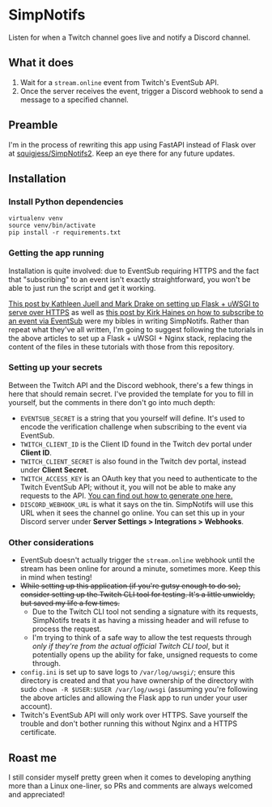 # SimpNotifs
Listen for when a Twitch channel goes live and notify a Discord channel.

## What it does
1. Wait for a `stream.online` event from Twitch's EventSub API.
2. Once the server receives the event, trigger a Discord webhook to send a message to a specified channel.

## Preamble
I'm in the process of rewriting this app using FastAPI instead of Flask over at [squigjess/SimpNotifs2](https:/github.com/squigjess/SimpNotifs2). Keep an eye there for any future updates.

## Installation
### Install Python dependencies
    virtualenv venv
    source venv/bin/activate
    pip install -r requirements.txt

### Getting the app running
Installation is quite involved: due to EventSub requiring HTTPS and the fact that "subscribing" to an event isn't exactly straightforward, you won't be able to just run the script and get it working.

[This post by Kathleen Juell and Mark Drake on setting up Flask + uWSGI to serve over HTTPS](https://www.digitalocean.com/community/tutorials/how-to-serve-flask-applications-with-uwsgi-and-nginx-on-ubuntu-20-04) as well as [this post by Kirk Haines on how to subscribe to an event via EventSub](https://www.therelicans.com/wyhaines/twitch-eventsub-the-direct-approach-to-getting-started-with-it-3pia) were my bibles in writing SimpNotifs. Rather than repeat what they've all written, I'm going to suggest following the tutorials in the above articles to set up a Flask + uWSGI + Nginx stack, replacing the content of the files in these tutorials with those from this repository.

### Setting up your secrets
Between the Twitch API and the Discord webhook, there's a few things in here that should remain secret. I've provided the template for you to fill in yourself, but the comments in there don't go into much depth:

* `EVENTSUB_SECRET` is a string that you yourself will define. It's used to encode the verification challenge when subscribing to the event via EventSub.
* `TWITCH_CLIENT_ID` is the Client ID found in the Twitch dev portal under **Client ID**.
* `TWITCH_CLIENT_SECRET` is also found in the Twitch dev portal, instead under **Client Secret**.
* `TWITCH_ACCESS_KEY` is an OAuth key that you need to authenticate to the Twitch EventSub API; without it, you will not be able to make any requests to the API. [You can find out how to generate one here.](https://www.therelicans.com/wyhaines/twitch-eventsub-the-direct-approach-to-getting-started-with-it-3pia#:~:text=To%20get%20your%20very%20own%20shiny%2C%20new%20Application%20Access%20Token%2C%20you%20need%20to%20make%20a%20POST%20request%20to%20the%20Twitch%20API.%20The%20documentation%20detailing%20what%20is%20needed%20is%20in%20the%20link%20above%2C%20but%20it%20has%20the%20potential%20to%20be%20a%20little%20bit%20confusing.)
* `DISCORD_WEBHOOK_URL` is what it says on the tin. SimpNotifs will use this URL when it sees the channel go online. You can set this up in your Discord server under **Server Settings > Integrations > Webhooks**.

### Other considerations
* EventSub doesn't actually trigger the `stream.online` webhook until the stream has been online for around a minute, sometimes more. Keep this in mind when testing!
* ~~While setting up this application (if you're gutsy enough to do so), consider setting up the Twitch CLI tool for testing. It's a little unwieldy, but saved my life a few times.~~
  - Due to the Twitch CLI tool not sending a signature with its requests, SimpNotifs treats it as having a missing header and will refuse to process the request.
  - I'm trying to think of a safe way to allow the test requests through _only if they're from the actual official Twitch CLI tool_, but it potentially opens up the ability for fake, unsigned requests to come through. 
* `config.ini` is set up to save logs to `/var/log/uwsgi/`; ensure this directory is created and that you have ownership of the directory with sudo `chown -R $USER:$USER /var/log/uwsgi` (assuming you're following the above articles and allowing the Flask app to run under your user account).
* Twitch's EventSub API will only work over HTTPS. Save yourself the trouble and don't bother running this without Nginx and a HTTPS certificate.

## Roast me
I still consider myself pretty green when it comes to developing anything more than a Linux one-liner, so PRs and comments are always welcomed and appreciated!
